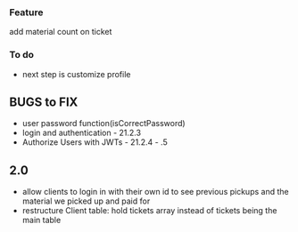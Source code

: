 
### Feature
add material count on ticket

### To do
* next step is customize profile


## BUGS to FIX
* user password function(isCorrectPassword)
* login and authentication - 21.2.3
* Authorize Users with JWTs - 21.2.4 - .5



## 2.0
* allow clients to login in with their own id to see previous pickups and the material we picked up and paid for
* restructure Client table: hold tickets array instead of tickets being the main table
